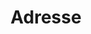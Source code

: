 ---
templateKey: "location-page"
path: "/location"
images:
  home: /img/logo.png
  imageTenuta: /img/colombaio-location.jpg
  imageLoa: /img/lensmannsloa.png
subheading: Hvor vi gifter oss
title: Adresse
handwrittenTitle: Vi ses i
handwrittenSubtitle: Lensmannsløa
mainpitch:
  descriptionTuscany: >
    Vi skal gifte oss på vakre Jæren, og da er det bare rett og rimelig at det feires i ei Løa! Derfor ønsker vi hjertelig velkommen til vakre Lensmannsløa på Varhaug!
  descriptionTenuta: >
    Løå ligge på Varhaug, ca 20 minutter med bil fra Bryne, 5 minutter gange til t-banen rett ved siden av og gode 1.5 time fra Stavanger.
address:
  name: Lensmannsløa
  street: Løehagen 10
  city: 4360 Varhaug
  country: Jæren, Norge
  linkToGoogle: Vis i Google Maps
questions:
  - question: Hvordan kommer man seg best til Tenuta Larnianone? 🍇
    answer: >
      <p>Det finnes mange måter å komme seg til Siena på - en av dem er å kjøre bil. Hvis dere imidlertid ikke har tid eller lyst til å kjøre hele strekningen, kan dere bestille en flyreise til en av følgende flyplasser og deretter leie en bil, ta tog eller buss:</p><br />
      <li>Pisa International Airport (PSA) - 144 km til Siena (1:30h med bil / 2h med tog / 2:10h med buss)</li>
      <li>Florence International Airport (FLR) - 77 km til Siena (1h med bil / 1:40h med tog / 1h med buss)</li>
      <li>Bologna Guglielmo Marconi Airport (BLQ) - 168 km til Siena (1:40h med bil / 2:30h med tog / 2:15h med buss)</li><br />
---